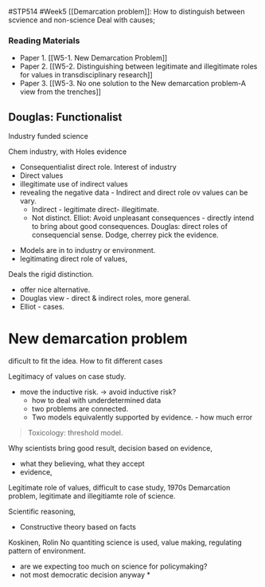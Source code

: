#STP514 #Week5
[[Demarcation problem]]: How to distinguish between scvience and non-science
Deal with causes;

### Reading Materials
* Paper 1. [[W5-1. New Demarcation Problem]]
* Paper 2. [[W5-2. Distinguishing between legitimate and illegitimate roles for values in transdisciplinary research]]
* Paper 3. [[W5-3. No one solution to the New demarcation problem-A view from the trenches]]

## Douglas: Functionalist
Industry funded science

Chem industry, with Holes evidence
- Consequentialist direct role. Interest of industry 
- Direct values 
- illegitimate use of indirect values
- revealing the negative data - Indirect and direct role ov values can be vary. 
	- Indirect - legitimate direct- illegitimate. 
	- Not distinct. 
Elliot: Avoid unpleasant consequences - directly intend to bring about good consequences. 
Douglas: direct roles of consequencial sense. 
	Dodge, cherrey pick the evidence. 
	 
* Models are in to industry or environment. 
* legitimating direct role of values, 

Deals the rigid distinction. 
- offer nice alternative. 
- Douglas view - direct & indirect roles, more general. 
- Elliot - cases. 

# New demarcation problem
dificult to fit the idea. 
How to fit different cases 

Legitimacy of values on case study. 

* move the inductive risk.  -> avoid inductive risk? 
	* how to deal with underdetermined data
	* two problems are connected. 
	* Two models equivalently supported by evidence. - how much error 
>Toxicology: threshold model. 

Why scientists bring good result, 
decision based on evidence, 
- what they believing, what they accept 
- evidence, 

Legitimate role of values, difficult to case study, 1970s 
Demarcation problem, legitimate and illegitiamte role of science. 

Scientific reasoning, 
- Constructive theory based on facts 


Koskinen, Rolin 
No quantiting science is used, value making, regulating pattern of environment. 
* are we expecting too much on science for policymaking?
* not most democratic decision anyway 
	* 